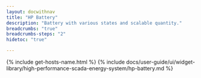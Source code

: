 ```yaml
---
layout: docwithnav
title: "HP Battery"
description: "Battery with various states and scalable quantity."
breadcrumbs: "true"
breadcrumbs-steps: "2"
hidetoc: "true"

---
```

{% include get-hosts-name.html %}
{% include docs/user-guide/ui/widget-library/high-performance-scada-energy-system/hp-battery.md %}
